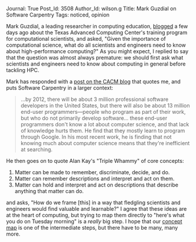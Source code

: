 Journal: True
Post_Id: 3508
Author_Id: wilson.g
Title: Mark Guzdial on Software Carpentry
Tags: noticed, opinion

<p>Mark Guzdial, a leading researcher in computing education, <a href="http://computinged.wordpress.com/2010/07/25/what-do-scientists-and-engineers-need-to-know-about-supercomputing/">blogged</a> a few days ago about the Texas Advanced Computing Center's training program for computational scientists, and asked, "Given the importance of computational science, what do all scientists  and engineers need to know about high-performance computing?" As you might expect, I replied to say that the question was almost always premature: we should first ask what scientists and engineers need to know about computing in general before tackling HPC.</p>
<p>Mark has responded with a <a href="http://cacm.acm.org/blogs/blog-cacm/96699-what-do-scientists-and-engineers-need-to-know-about-computer-science/">post on the CACM blog</a> that quotes me, and puts Software Carpentry in a larger context:</p>
<blockquote><p>...by 2012, there will be about 3 million professional software developers  in the United States, but there will also be about 13 million end-user  programmers&mdash;people who program as part of their work, but who do not  primarily develop software... these end-user programmers don't know a lot about computer science, and  that lack of knowledge hurts them.  He find that they mostly learn to  program through Google. In his most recent work, he is finding that not  knowing much about computer science means that they're inefficient at  searching.</p></blockquote>
<p>He then goes on to quote Alan Kay's "Triple Whammy" of core concepts:</p>
<ol>
<li>Matter can be made to remember, discriminate, decide, and do.</li>
<li>Matter can remember descriptions and interpret and act on them.</li>
<li>Matter can hold and interpret and act on descriptions that describe anything that matter can do.</li>
</ol>
<p>and asks, "How do we frame [this] in a way that fledgling scientists and engineers would find valuable and learnable?" I agree that these ideas are at the heart of computing, but trying to map them directly to "here's what you do on Tuesday morning" is a <em>really</em> big step. I hope that our <a href="{{root_path}}/blog/2010/06/the-big-picture-version-3.html">concept map</a> is one of the intermediate steps, but there have to be many, many more.</p>
